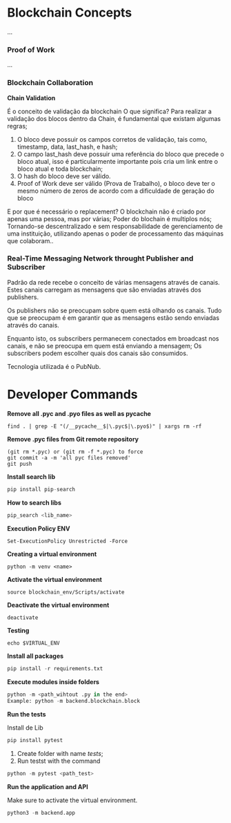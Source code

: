 # Blockchain Concepts
...
### Proof of Work
...
### Blockchain Collaboration

**Chain Validation**

É o conceito de validação da blockchain
O que significa?
Para realizar a validação dos blocos dentro da Chain, é fundamental que existam algumas regras;

1. O bloco deve possuir os campos corretos de validação, tais como, timestamp, data, last_hash, e hash;
2. O campo last_hash deve possuir uma referência do bloco que precede o bloco atual, isso é particularmente importante pois cria um link entre o bloco atual e toda blockchain;
3. O hash do bloco deve ser válido.
4. Proof of Work deve ser válido (Prova de Trabalho), o bloco deve ter o mesmo número de zeros de acordo com a dificuldade de geração do bloco


E por que é necessário o replacement?
O blockchain não é criado por apenas uma pessoa, mas por várias; Poder do blochain é multiplos nós; Tornando-se descentralizado e sem responsabilidade de gerenciamento de uma instituição, utilizando apenas o poder de processamento das máquinas que colaboram..


### Real-Time Messaging Network throught Publisher and Subscriber

Padrão da rede recebe o conceito de várias mensagens através de canais. Estes canais carregam as mensagens que são enviadas através dos publishers.

Os publishers não se preocupam sobre quem está olhando os canais. Tudo que se preocupam é em garantir que as mensagens estão sendo enviadas através do canais.

Enquanto isto, os subscribers permanecem conectados em broadcast nos canais, e não se preocupa em quem está enviando a mensagem; Os subscribers podem escolher quais dos canais são consumidos.


Tecnologia utilizada é o PubNub.

# Developer Commands

**Remove all .pyc and .pyo files as well as __pycache__**
```terminal
find . | grep -E "(/__pycache__$|\.pyc$|\.pyo$)" | xargs rm -rf
```

**Remove .pyc files from Git remote repository**
```terminal
(git rm *.pyc) or (git rm -f *.pyc) to force
git commit -a -m 'all pyc files removed'
git push
```

**Install search lib**
```python
pip install pip-search
```

**How to search libs**
```python
pip_search <lib_name>
```

**Execution Policy ENV**
```terminal
Set-ExecutionPolicy Unrestricted -Force
```

**Creating a virtual environment**
```terminal
python -m venv <name>
```

**Activate the virtual environment**
```terminal
source blockchain_env/Scripts/activate
```

**Deactivate the virtual environment**
```terminal
deactivate
```

**Testing**
```python
echo $VIRTUAL_ENV

```

**Install all packages**

```python
pip install -r requirements.txt
```

**Execute modules inside folders**
```python
python -m <path_wihtout .py in the end>
Example: python -m backend.blockchain.block
```

**Run the tests**

Install de Lib
```python
pip install pytest
```

1. Create folder with name *tests*;
2. Run testst with the command
```python
python -m pytest <path_test>
```

**Run the application and API**

Make sure to activate the virtual environment.

```python
python3 -m backend.app
```
